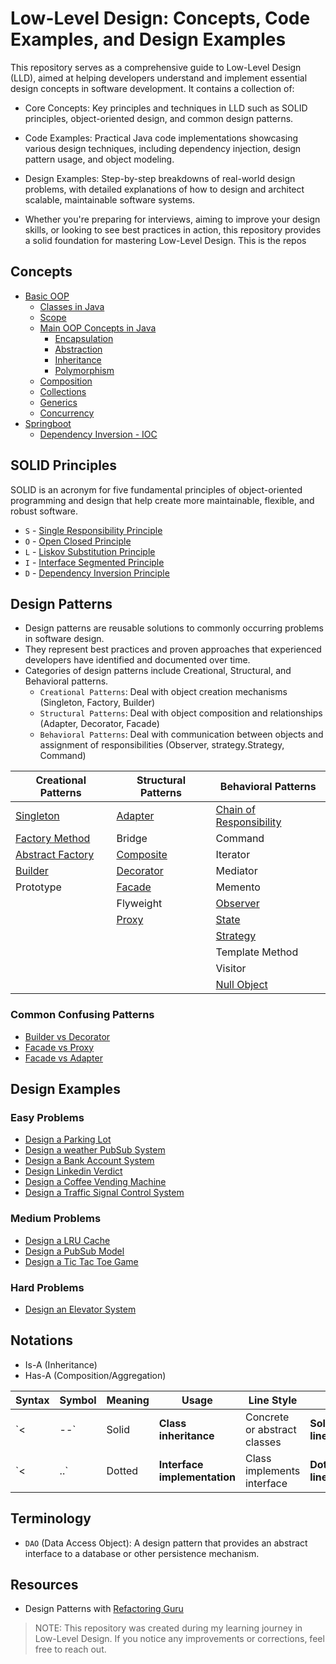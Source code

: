 # Low-Level Design: Concepts, Code Examples, and Design Examples

This repository serves as a comprehensive guide to Low-Level Design (LLD), aimed at helping developers understand and implement essential design concepts in software development. It contains a collection of:

- Core Concepts: Key principles and techniques in LLD such as SOLID principles, object-oriented design, and common design patterns.
- Code Examples: Practical Java code implementations showcasing various design techniques, including dependency injection, design pattern usage, and object modeling.
- Design Examples: Step-by-step breakdowns of real-world design problems, with detailed explanations of how to design and architect scalable, maintainable software systems.

- Whether you're preparing for interviews, aiming to improve your design skills, or looking to see best practices in action, this repository provides a solid foundation for mastering Low-Level Design.
This is the repos


## Concepts
- [Basic OOP](./concepts/oops/java.md#basic-oop)
  - [Classes in Java](./concepts/oops/java.md#classes-in-java)
  - [Scope](./concepts/oops/java.md#scope)
  - [Main OOP Concepts in Java](./concepts/oops/java.md#main-oop-concepts-in-java)
    - [Encapsulation](./concepts/oops/java.md#encapsulation)
    - [Abstraction](./concepts/oops/java.md#abstraction)
    - [Inheritance](./concepts/oops/java.md#inheritance)
    - [Polymorphism](./concepts/oops/java.md#polymorphism-)
  - [Composition](./concepts/oops/java.md#composition)
  - [Collections](./concepts/oops/java.md#collections)
  - [Generics](./concepts/oops/java.md#generics)
  - [Concurrency](./concepts/concurrency.md)
- [Springboot](./concepts/spring-boot/sb_overview.md)
  - [Dependency Inversion - IOC](./concepts/spring-boot/di-ioc.md)
  

## SOLID Principles
SOLID is an acronym for five fundamental principles of object-oriented programming and design that help create more maintainable, flexible, and robust software.
- `S` - [Single Responsibility Principle](concepts/solid-principles/single-responsibility-principle.md)
- `O` - [Open Closed Principle](concepts/solid-principles/open-closed-principle.md)
- `L` - [Liskov Substitution Principle](concepts/solid-principles/liskov-substitution-principle.md)
- `I` - [Interface Segmented Principle](concepts/solid-principles/interface-segmented-principle.md)
- `D` - [Dependency Inversion Principle](concepts/solid-principles/dependency-Inversion-principle.md)



## Design Patterns
- Design patterns are reusable solutions to commonly occurring problems in software design. 
- They represent best practices and proven approaches that experienced developers have identified and documented over time.
- Categories of design patterns include Creational, Structural, and Behavioral patterns.
  - `Creational Patterns`: Deal with object creation mechanisms (Singleton, Factory, Builder)
  - `Structural Patterns`: Deal with object composition and relationships (Adapter, Decorator, Facade)
  - `Behavioral Patterns`: Deal with communication between objects and assignment of responsibilities (Observer, strategy.Strategy, Command)
  

| Creational Patterns                                                | Structural Patterns                                | Behavioral Patterns                                                              |
|--------------------------------------------------------------------|----------------------------------------------------|----------------------------------------------------------------------------------|
| [Singleton](concepts/design-patterns/strategy.md)                  | [Adapter](concepts/design-patterns/adapter.md)     | [Chain of Responsibility](./concepts/design-patterns/chain-of-responsibility.md) |
| [Factory Method](./concepts/design-patterns/factory.md)            | Bridge                                             | Command                                                                          |
| [Abstract Factory](./concepts/design-patterns/abstract-factory.md) | [Composite](concepts/design-patterns/composite.md) | Iterator                                                                         |
| [Builder](concepts/design-patterns/builder.md)                     | [Decorator](concepts/design-patterns/decorator.md) | Mediator                                                                         |
| Prototype                                                          | [Facade](concepts/design-patterns/facade.md)       | Memento                                                                          |
|                                                                    | Flyweight                                          | [Observer](concepts/design-patterns/observer.md)                                 |
|                                                                    | [Proxy](concepts/design-patterns/proxy.md)         | [State](./concepts/design-patterns/state.md)                                     |
|                                                                    |                                                    | [Strategy](concepts/design-patterns/strategy.md)                                 |
|                                                                    |                                                    | Template Method                                                                  |
|                                                                    |                                                    | Visitor                                                                          |
|                                                                    |                                                    | [Null Object](concepts/design-patterns/null-object.md)                           |
 
### Common Confusing Patterns

- [Builder vs Decorator](concepts/design-patterns/differences-among-design-patterns.md#builder-vs-decorator)
- [Facade vs Proxy](concepts/design-patterns/differences-among-design-patterns.md#facade-vs-proxy)
- [Facade vs Adapter](concepts/design-patterns/differences-among-design-patterns.md#facade-vs-adapter)

## Design Examples

### Easy Problems
- [Design a Parking Lot](./problems/parking-lot.md)
- [Design a weather PubSub System](./problems/weather-pub-sub.md)
- [Design a Bank Account System](./problems/bank-account-system.md)
- [Design Linkedin Verdict](./problems/linkedin-verdict.md)
- [Design a Coffee Vending Machine](./problems/coffee-vending-machine.md)
- [Design a Traffic Signal Control System](./problems/traffic-signal-control-system.md)

### Medium Problems
- [Design a LRU Cache](./problems/LRU-based-cache.md)
- [Design a PubSub Model](./problems/pub-sub-model.md)
- [Design a Tic Tac Toe Game](./problems/tic-tac-toe-game.md)

### Hard Problems
- [Design an Elevator System](./problems/elevator-system.md)

## Notations
- Is-A (Inheritance)
- Has-A (Composition/Aggregation)

| Syntax | Symbol | Meaning | Usage                        | Line Style                   |                 |
| ------ | ------ | ------- | ---------------------------- | ---------------------------- | --------------- |
| \`<    | --\`   | Solid   | **Class inheritance**        | Concrete or abstract classes | **Solid line**  |
| \`<    | ..\`   | Dotted  | **Interface implementation** | Class implements interface   | **Dotted line** |

## Terminology

- `DAO` (Data Access Object): A design pattern that provides an abstract interface to a database or other persistence mechanism.


## Resources

- Design Patterns with [Refactoring Guru](https://refactoring.guru)

> NOTE: This repository was created during my learning journey in Low-Level Design. If you notice any improvements or corrections, feel free to reach out.